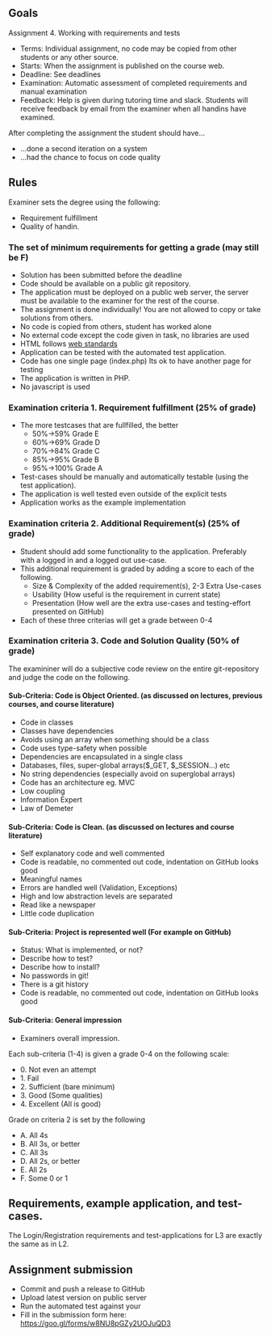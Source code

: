 ## Goals

Assignment 4. Working with requirements and tests
 * Terms: Individual assignment, no code may be copied from other students or any other source. 
 * Starts: When the assignment is published on the course web.
 * Deadline: See deadlines
 * Examination: Automatic assessment of completed requirements and manual examination
 * Feedback: Help is given during tutoring time and slack. Students will receive feedback by email from the examiner when all handins have examined.

After completing the assignment the student should have...
 * ...done a second iteration on a system
 * ...had the chance to focus on code quality 
 
## Rules

Examiner sets the degree using the following:
 * Requirement fulfillment
 * Quality of handin.

### The set of minimum requirements for getting a grade (may still be F)
* Solution has been submitted before the deadline
* Code should be available on a public git repository. 
* The application must be deployed on a public web server, the server must be available to the examiner for the rest of the course.
* The assignment is done individually! You are not allowed to copy or take solutions from others.
* No code is copied from others, student has worked alone
* No external code except the code given in task, no libraries are used
* HTML follows [web standards](https://validator.w3.org/)
* Application can be tested with the automated test application.
* Code has one single page (index.php) Its ok to have another page for testing 
* The application is written in PHP.
* No javascript is used

### Examination criteria 1. Requirement fulfillment (25% of grade)
* The more testcases that are fullfilled, the better
  * 50%->59% Grade E
  * 60%->69% Grade D
  * 70%->84% Grade C
  * 85%->95% Grade B
  * 95%->100% Grade A
* Test-cases should be manually and automatically testable (using the test application).
* The application is well tested even outside of the explicit tests
* Application works as the example implementation

### Examination criteria 2. Additional Requirement(s) (25% of grade)
* Student should add some functionality to the application. Preferably with a logged in and a logged out use-case.
* This additional requirement is graded by adding a score to each of the following.
  * Size & Complexity of the added requirement(s), 2-3 Extra Use-cases
  * Usability (How useful is the requirement in current state)
  * Presentation (How well are the extra use-cases and testing-effort presented on GitHub)
 * Each of these three criterias will get a grade between 0-4

### Examination criteria 3. Code and Solution Quality (50% of grade)
The examininer will do a subjective code review on the entire git-repository and judge the code on the following.

#### Sub-Criteria: Code is Object Oriented. (as discussed on lectures, previous courses, and course literature)
 * Code in classes
 * Classes have dependencies
 * Avoids using an array when something should be a class
 * Code uses type-safety when possible
 * Dependencies are encapsulated in a single class 
 * Databases, files, super-global arrays($_GET, $_SESSION...) etc
 * No string dependencies (especially avoid on superglobal arrays)
 * Code has an architecture eg. MVC
 * Low coupling
 * Information Expert
 * Law of Demeter

#### Sub-Criteria: Code is Clean. (as discussed on lectures and course literature)
 * Self explanatory code and well commented
 * Code is readable, no commented out code, indentation on GitHub looks good
 * Meaningful names
 * Errors are handled well (Validation, Exceptions)
 * High and low abstraction levels are separated
 * Read like a newspaper
 * Little code duplication

#### Sub-Criteria: Project is represented well (For example on GitHub)
 * Status: What is implemented, or not?
 * Describe how to test?
 * Describe how to install?
 * No passwords in git!
 * There is a git history
 * Code is readable, no commented out code, indentation on GitHub looks good
 
#### Sub-Criteria: General impression
 * Examiners overall impression.
 
Each sub-criteria (1-4) is given a grade 0-4 on the following scale:
* 0\. Not even an attempt
* 1\. Fail
* 2\. Sufficient (bare minimum)
* 3\. Good (Some qualities)
* 4\. Excellent (All is good)

Grade on criteria 2 is set by the following
 * A. All 4s
 * B. All 3s, or better
 * C. All 3s
 * D. All 2s, or better
 * E. All 2s
 * F. Some 0 or 1

## Requirements, example application, and test-cases.

The Login/Registration requirements and test-applications for L3 are exactly the same as in L2.

## Assignment submission

 * Commit and push a release to GitHub
 * Upload latest version on public server
 * Run the automated test against your 
 * Fill in the submission form here: https://goo.gl/forms/w8NU8pGZy2UOJuQD3
